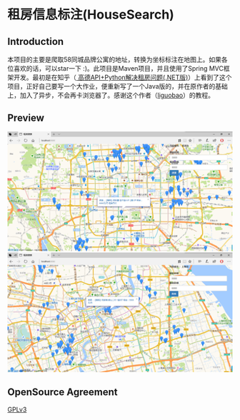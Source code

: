 # 租房信息标注(HouseSearch)

## Introduction
本项目的主要是爬取58同城品牌公寓的地址，转换为坐标标注在地图上。如果各位喜欢的话，可以star一下 :)。此项目是Maven项目，并且使用了Spring MVC框架开发。最初是在知乎（[
高德API+Python解决租房问题(.NET版)](https://zhuanlan.zhihu.com/p/21960329)）上看到了这个项目，正好自己要写一个大作业，便重新写了一个Java版的，并在原作者的基础上，加入了异步，不会再卡浏览器了。感谢这个作者（[liguobao](https://github.com/liguobao/58HouseSearch)）的教程。

## Preview
![](https://github.com/SkyAndCode/HouseSearch/blob/master/img/01.png)
![](https://github.com/SkyAndCode/HouseSearch/blob/master/img/02.png)

## OpenSource Agreement
[GPLv3](https://github.com/SkyAndCode/HouseSearch/blob/master/LICENSE)
